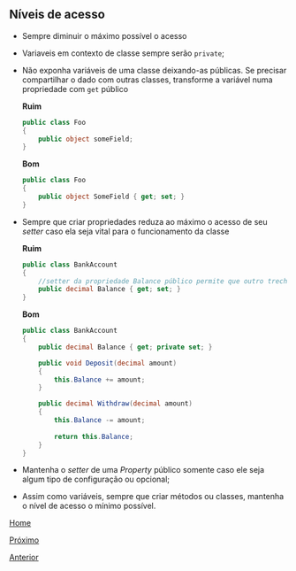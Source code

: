## Níveis de acesso

- Sempre diminuir o máximo possível o acesso

- Variaveis em contexto de classe sempre serão `private`;

- Não exponha variáveis de uma classe deixando-as públicas. Se precisar compartilhar o dado com outras classes, transforme a variável numa propriedade com `get` público
	
	**Ruim**
	```csharp
	public class Foo
	{
		public object someField;
	}
	```

	**Bom**
	```csharp
	public class Foo
	{
		public object SomeField { get; set; }
	}
	```
	
- Sempre que criar propriedades reduza ao máximo o acesso de seu _setter_ caso ela seja vital para o funcionamento da classe

	**Ruim**
	```csharp
	public class BankAccount
	{
		//setter da propriedade Balance público permite que outro trecho de código altere o saldo da conta livremente
		public decimal Balance { get; set; }
	}
	```

	**Bom**
	```csharp
	public class BankAccount
	{
		public decimal Balance { get; private set; }

		public void Deposit(decimal amount)
		{
			this.Balance += amount;
		}

		public decimal Withdraw(decimal amount)
		{
			this.Balance -= amount;
			
			return this.Balance;
		}
	}
	```

- Mantenha o _setter_ de uma _Property_ público somente caso ele seja algum tipo de configuração ou opcional;

- Assim como variáveis, sempre que criar métodos ou classes, mantenha o nível de acesso o mínimo possível.


[Home](https://github.com/devhunes/docs)

[Próximo](https://github.com/devhunes/docs/blob/master/codingGuidelines/GIT.md)

[Anterior](https://github.com/devhunes/docs/blob/master/codingGuidelines/Variables.md)